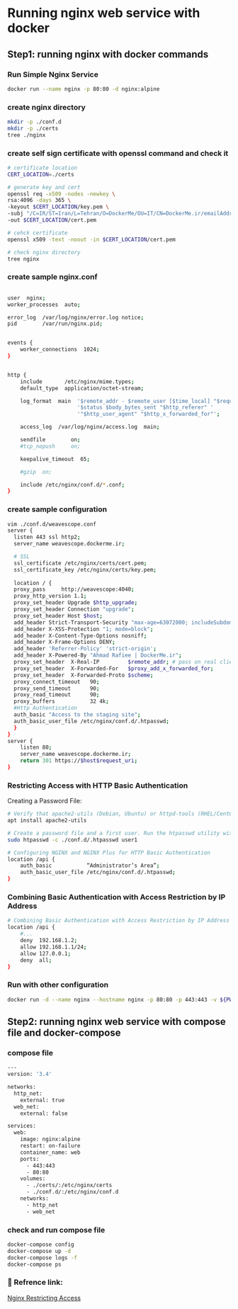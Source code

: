 # Running nginx web service with docker

## Step1: running nginx with docker commands

### Run Simple Nginx Service
```bash
docker run --name nginx -p 80:80 -d nginx:alpine
```

### create nginx directory
```bash
mkdir -p ./conf.d
mkdir -p ./certs
tree ./nginx
```

### create self sign certificate with openssl command and check it
```bash
# certificate location
CERT_LOCATION=./certs

# generate key and cert
openssl req -x509 -nodes -newkey \
rsa:4096 -days 365 \
-keyout $CERT_LOCATION/key.pem \
-subj "/C=IR/ST=Iran/L=Tehran/O=DockerMe/OU=IT/CN=DockerMe.ir/emailAddress=rafiee1001@gmail.com" \
-out $CERT_LOCATION/cert.pem 

# cehck certificate
openssl x509 -text -noout -in $CERT_LOCATION/cert.pem

# check nginx directory
tree nginx
```
### create sample nginx.conf
```bash

user  nginx;
worker_processes  auto;

error_log  /var/log/nginx/error.log notice;
pid        /var/run/nginx.pid;


events {
    worker_connections  1024;
}


http {
    include       /etc/nginx/mime.types;
    default_type  application/octet-stream;

    log_format  main  '$remote_addr - $remote_user [$time_local] "$request" '
                      '$status $body_bytes_sent "$http_referer" '
                      '"$http_user_agent" "$http_x_forwarded_for"';

    access_log  /var/log/nginx/access.log  main;

    sendfile        on;
    #tcp_nopush     on;

    keepalive_timeout  65;

    #gzip  on;

    include /etc/nginx/conf.d/*.conf;
}
```

### create sample configuration
```bash
vim ./conf.d/weavescope.conf
server {
  listen 443 ssl http2;
  server_name weavescope.dockerme.ir;

  # SSL
  ssl_certificate /etc/nginx/certs/cert.pem;
  ssl_certificate_key /etc/nginx/certs/key.pem;
 
  location / {
  proxy_pass     http://weavescope:4040;
  proxy_http_version 1.1;
  proxy_set_header Upgrade $http_upgrade;
  proxy_set_header Connection "upgrade";
  proxy_set_header Host $host;
  add_header Strict-Transport-Security "max-age=63072000; includeSubdomains";
  add_header X-XSS-Protection "1; mode=block";
  add_header X-Content-Type-Options nosniff;
  add_header X-Frame-Options DENY;
  add_header 'Referrer-Policy' 'strict-origin';
  add_header X-Powered-By "Ahmad Rafiee | DockerMe.ir";
  proxy_set_header  X-Real-IP         $remote_addr; # pass on real client's IP
  proxy_set_header  X-Forwarded-For   $proxy_add_x_forwarded_for;
  proxy_set_header  X-Forwarded-Proto $scheme;
  proxy_connect_timeout   90;
  proxy_send_timeout      90;
  proxy_read_timeout      90;
  proxy_buffers           32 4k;
  #Http Authentication
  auth_basic "Access to the staging site";
  auth_basic_user_file /etc/nginx/conf.d/.htpasswd;
  }
}
server {
    listen 80;
    server_name weavescope.dockerme.ir;
    return 301 https://$host$request_uri;
}
```

### Restricting Access with HTTP Basic Authentication

Creating a Password File:

```bash
# Verify that apache2-utils (Debian, Ubuntu) or httpd-tools (RHEL/CentOS/Oracle Linux) is installed.
apt install apache2-utils

# Create a password file and a first user. Run the htpasswd utility with the -c flag (to create a new file), the file pathname as the first argument, and the username as the second argument
sudo htpasswd -c ./conf.d/.htpasswd user1

# Configuring NGINX and NGINX Plus for HTTP Basic Authentication
location /api {
    auth_basic           “Administrator’s Area”;
    auth_basic_user_file /etc/nginx/conf.d/.htpasswd; 
}
```
### Combining Basic Authentication with Access Restriction by IP Address
```bash
# Combining Basic Authentication with Access Restriction by IP Address
location /api {
    #...
    deny  192.168.1.2;
    allow 192.168.1.1/24;
    allow 127.0.0.1;
    deny  all;
}
```

### Run with other configuration
```bash
docker run -d --name nginx --hostname nginx -p 80:80 -p 443:443 -v ${PWD}/nginx.conf:/etc/nginx/nginx.conf:ro -v ${PWD}/conf.d:/etc/nginx/conf.d/ -v ${PWD}/certs:/etc/nginx/certs nginx:alpine
```

## Step2: running nginx web service with compose file and docker-compose

### compose file 
```bash 
---
version: '3.4'

networks:
  http_net:
    external: true
  web_net:
    external: false

services:
  web:
    image: nginx:alpine
    restart: on-failure
    container_name: web
    ports:
      - 443:443
      - 80:80
    volumes:
      - ./certs/:/etc/nginx/certs
      - ./conf.d/:/etc/nginx/conf.d
    networks:
      - http_net
      - web_net
```

### check and run compose file
```bash
docker-compose config
docker-compose up -d 
docker-compose logs -f 
docker-compose ps
```


### 🔗 Refrence link:

[Nginx Restricting Access](https://docs.nginx.com/nginx/admin-guide/security-controls/configuring-http-basic-authentication/)